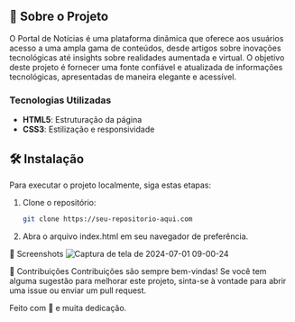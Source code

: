 ## 🚀 Sobre o Projeto
O Portal de Notícias é uma plataforma dinâmica que oferece aos usuários acesso a uma ampla gama de conteúdos, desde artigos sobre inovações tecnológicas até insights sobre realidades aumentada e virtual. O objetivo deste projeto é fornecer uma fonte confiável e atualizada de informações tecnológicas, apresentadas de maneira elegante e acessível.

### Tecnologias Utilizadas
- **HTML5**: Estruturação da página
- **CSS3**: Estilização e responsividade

## 🛠️ Instalação
Para executar o projeto localmente, siga estas etapas:

1. Clone o repositório:
   ```bash
   git clone https://seu-repositorio-aqui.com

2. Abra o arquivo index.html em seu navegador de preferência.

📸 Screenshots
![Captura de tela de 2024-07-01 09-00-24](https://github.com/MyTruQs/portal-noticias/assets/66857190/868bc9cd-c9a6-4ed2-8cef-b06398dcfc6f)



🤝 Contribuições
Contribuições são sempre bem-vindas! Se você tem alguma sugestão para melhorar este projeto, sinta-se à vontade para abrir uma issue ou enviar um pull request.

Feito com 💖 e muita dedicação.